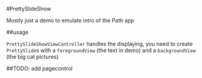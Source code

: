 #PrettySlideShow

Mostly just a demo to emulate intro of the Path app

##usage

`PrettySlideShowViewController` handles the displaying, you need to create `PrettySlide`s with a `foregroundView` (the text in demo) and a `backgroundView` (the big cat pictures)

##TODO:
add pagecontrol
